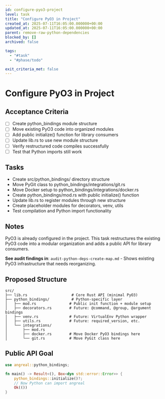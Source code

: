 ```yaml
---
id: configure-pyo3-project
level: task
title: "Configure PyO3 in Project"
created_at: 2025-07-11T16:05:00.000000+00:00
updated_at: 2025-07-11T16:05:00.000000+00:00
parent: remove-raw-python-dependencies
blocked_by: []
archived: false

tags:
  - "#task"
  - "#phase/todo"

exit_criteria_met: false
---
```


# Configure PyO3 in Project

## Acceptance Criteria

- [ ] Create python_bindings module structure
- [ ] Move existing PyO3 code into organized modules
- [ ] Add public initialize() function for library consumers
- [ ] Update lib.rs to use new module structure
- [ ] Verify restructured code compiles successfully
- [ ] Test that Python imports still work

## Tasks

- Create src/python_bindings/ directory structure
- Move PyGit class to python_bindings/integrations/git.rs
- Move Docker setup to python_bindings/integrations/docker.rs
- Create python_bindings/mod.rs with public initialize() function
- Update lib.rs to register modules through new structure
- Create placeholder modules for decorators, venv, utils
- Test compilation and Python import functionality

## Notes

PyO3 is already configured in the project. This task restructures the existing PyO3 code into a modular organization and adds a public API for library consumers.

**See audit findings in**: `audit-python-deps-create-map.md` - Shows existing PyO3 infrastructure that needs reorganizing.

## Proposed Structure

```
src/
├── lib.rs                    # Core Rust API (minimal PyO3)
├── python_bindings/          # Python-specific layer
│   ├── mod.rs               # Public init function + module setup
│   ├── decorators.rs        # Future: @command, @group, @argument bindings
│   ├── venv.rs              # Future: VirtualEnv Python wrapper
│   ├── utils.rs             # Future: required_version, etc.
│   └── integrations/        
│       ├── mod.rs
│       ├── docker.rs        # Move Docker PyO3 bindings here
│       └── git.rs           # Move PyGit class here
```

## Public API Goal

```rust
use angreal::python_bindings;

fn main() -> Result<(), Box<dyn std::error::Error>> {
    python_bindings::initialize()?;
    // Now Python can import angreal
    Ok(())
}
```